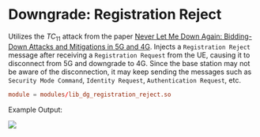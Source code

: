 # Downgrade: Registration Reject
Utilizes the $TC_{11}$ attack from the paper [Never Let Me Down Again: Bidding-Down Attacks and Mitigations in 5G and 4G](https://dl.acm.org/doi/10.1145/3558482.3581774). Injects a `Registration Reject` message after receiving a `Registration Request` from the UE, causing it to disconnect from 5G and downgrade to 4G. Since the base station may not be aware of the disconnection, it may keep sending the messages such as `Security Mode Command`, `Identity Request`, `Authentication Request`, etc.

```conf
module = modules/lib_dg_registration_reject.so 
```
Example Output:

<img src="https://raw.githubusercontent.com/asset-group/Sni5Gect-5GNR-sniffing-and-exploitation/main/images/registration_reject_output.png"/>
